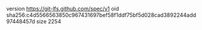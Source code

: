 version https://git-lfs.github.com/spec/v1
oid sha256:c4d5566563850c967431697bef58f1ddf75bf5d028cad3892244add97448457d
size 2254
